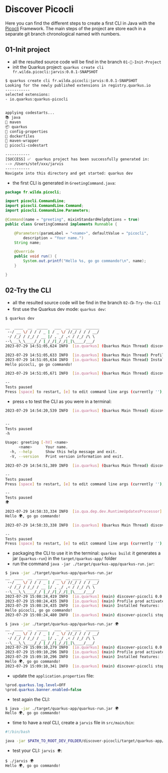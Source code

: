 # Discover Picocli

Here you can find the different steps to create a first CLI in Java with the [Picocli](https://picocli.info/) Framework.
The main steps of the project are store each in a separate git branch chronological named with numbers.

## 01-Init project
 - all the resulted source code will be find in the branch `01-🎉-Init-Project`
 - init the Quarkus project: `quarkus create cli fr.wilda.picocli:jarvis:0.0.1-SNAPSHOT`
```bash
$ quarkus create cli fr.wilda.picocli:jarvis:0.0.1-SNAPSHOT  
Looking for the newly published extensions in registry.quarkus.io
-----------
selected extensions: 
- io.quarkus:quarkus-picocli


applying codestarts...
📚 java
🔨 maven
📦 quarkus
📝 config-properties
🔧 dockerfiles
🔧 maven-wrapper
🚀 picocli-codestart

-----------
[SUCCESS] ✅  quarkus project has been successfully generated in:
--> /Users/stef/xxx/jarvis
-----------
Navigate into this directory and get started: quarkus dev
```
 - the first CLI is generated in `GreetingCommand.java`:
```java
package fr.wilda.picocli;

import picocli.CommandLine;
import picocli.CommandLine.Command;
import picocli.CommandLine.Parameters;

@Command(name = "greeting", mixinStandardHelpOptions = true)
public class GreetingCommand implements Runnable {

    @Parameters(paramLabel = "<name>", defaultValue = "picocli",
        description = "Your name.")
    String name;

    @Override
    public void run() {
        System.out.printf("Hello %s, go go commando!\n", name);
    }

}
```

## 02-Try the CLI

 - all the resulted source code will be find in the branch `02-📺-Try-the-CLI`
 - first use the Quarkus dev mode: `quarkus dev`:
```bash
$ quarkus dev

__  ____  __  _____   ___  __ ____  ______ 
 --/ __ \/ / / / _ | / _ \/ //_/ / / / __/ 
 -/ /_/ / /_/ / __ |/ , _/ ,< / /_/ /\ \   
--\___\_\____/_/ |_/_/|_/_/|_|\____/___/   
2023-07-29 14:51:05,624 INFO  [io.quarkus] (Quarkus Main Thread) discover-picocli 0.0.1-SNAPSHOT on JVM (powered by Quarkus 3.2.0.Final) started in 0.498s. 

2023-07-29 14:51:05,633 INFO  [io.quarkus] (Quarkus Main Thread) Profile dev activated. Live Coding activated.
2023-07-29 14:51:05,634 INFO  [io.quarkus] (Quarkus Main Thread) Installed features: [cdi, picocli]
Hello picocli, go go commando!

2023-07-29 14:51:05,671 INFO  [io.quarkus] (Quarkus Main Thread) discover-picocli stopped in 0.002s

--
Tests paused
Press [space] to restart, [e] to edit command line args (currently ''), [r] to resume testing, [o] Toggle test output, [:] for the terminal, [h] for more options>
```
 - press `e` to test the CLI as you were in a terminal:
```bash
2023-07-29 14:54:20,539 INFO  [io.quarkus] (Quarkus Main Thread) discover-picocli stopped in 0.002s


--
Tests paused
-h

Usage: greeting [-hV] <name>
      <name>      Your name.
  -h, --help      Show this help message and exit.
  -V, --version   Print version information and exit.

2023-07-29 14:54:51,389 INFO  [io.quarkus] (Quarkus Main Thread) discover-picocli stopped in 0.000s

--
Tests paused
Press [space] to restart, [e] to edit command line args (currently ''), [r] to resume testing, [o] Toggle test output, [:] for the terminal, [h] for more options>

--
Tests paused
🌍

2023-07-29 14:58:33,334 INFO  [io.qua.dep.dev.RuntimeUpdatesProcessor] (Aesh InputStream Reader) Live reload total time: 0.097s 
Hello 🌍, go go commando!

2023-07-29 14:58:33,338 INFO  [io.quarkus] (Quarkus Main Thread) discover-picocli stopped in 0.000s

--
Tests paused
Press [space] to restart, [e] to edit command line args (currently ''), [r] to resume testing, [o] Toggle test output, [:] for the terminal, [h] for more options>
```
 - packaging the CLI to use it in the terminal: `quarkus build`: it generates a jar (`quarkus-run`) in the `target/quarkus-app/` folder
 - run the command `java -jar ./target/quarkus-app/quarkus-run.jar`:
```bash
$ java -jar ./target/quarkus-app/quarkus-run.jar
__  ____  __  _____   ___  __ ____  ______ 
 --/ __ \/ / / / _ | / _ \/ //_/ / / / __/ 
 -/ /_/ / /_/ / __ |/ , _/ ,< / /_/ /\ \   
--\___\_\____/_/ |_/_/|_/_/|_|\____/___/   
2023-07-29 15:08:24,419 INFO  [io.quarkus] (main) discover-picocli 0.0.1-SNAPSHOT on JVM (powered by Quarkus 3.2.0.Final) started in 0.173s. 
2023-07-29 15:08:24,435 INFO  [io.quarkus] (main) Profile prod activated. 
2023-07-29 15:08:24,435 INFO  [io.quarkus] (main) Installed features: [cdi, picocli]
Hello picocli, go go commando!
2023-07-29 15:08:24,480 INFO  [io.quarkus] (main) discover-picocli stopped in 0.005s

$ java -jar ./target/quarkus-app/quarkus-run.jar 🌍
__  ____  __  _____   ___  __ ____  ______ 
 --/ __ \/ / / / _ | / _ \/ //_/ / / / __/ 
 -/ /_/ / /_/ / __ |/ , _/ ,< / /_/ /\ \   
--\___\_\____/_/ |_/_/|_/_/|_|\____/___/   
2023-07-29 15:09:10,279 INFO  [io.quarkus] (main) discover-picocli 0.0.1-SNAPSHOT on JVM (powered by Quarkus 3.2.0.Final) started in 0.173s. 
2023-07-29 15:09:10,296 INFO  [io.quarkus] (main) Profile prod activated. 
2023-07-29 15:09:10,296 INFO  [io.quarkus] (main) Installed features: [cdi, picocli]
Hello 🌍, go go commando!
2023-07-29 15:09:10,341 INFO  [io.quarkus] (main) discover-picocli stopped in 0.006s
```
 - update the `application.properties` file:
```java
%prod.quarkus.log.level=OFF
%prod.quarkus.banner.enabled=false
```
 - test again the CLI:
```bash
$ java -jar ./target/quarkus-app/quarkus-run.jar 🌍
Hello 🌍, go go commando!
```
 - time to have a _real_ CLI, create a `jarvis` file in `src/main/bin`:
```sh
#!/bin/bash

java -jar $PATH_TO_ROOT_DEV_FOLDER/discover-picocli/target/quarkus-app/quarkus-run.jar $1
```
 - test your CLI: `jarvis 🌍`:
```bash
$ ./jarvis 🌍
Hello 🌍, go go commando!
```